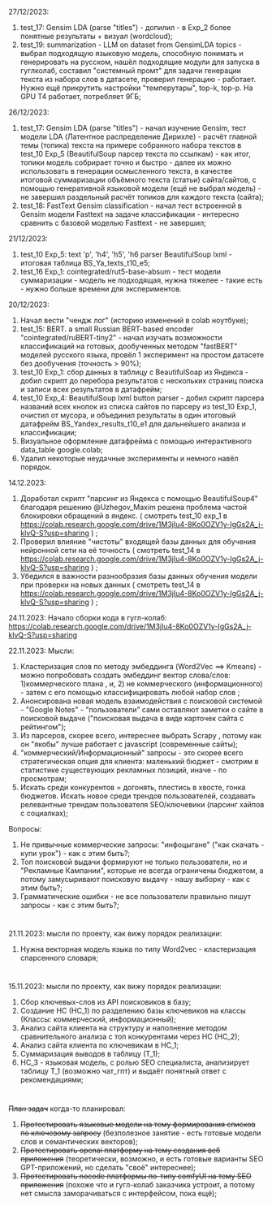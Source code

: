 27/12/2023:

1. test_17: Gensim LDA (parse "titles") - допилил - в Exp_2 более понятные результаты + визуал (wordcloud);
2. test_19: summarization - LLM on dataset from GensimLDA topics - выбрал подходящую языковую модель, способную понимать и генерировать на русском, нашёл подходящие модули для запуска в гуглколаб, составил "системный промт" для задачи генерации текста из набора слов в датасете, проверил генерацию - работает. Нужно ещё прикрутить настройки "темперутары", top-k, top-p. На GPU T4 работает, потребляет 9ГБ;

26/12/2023:

1. test_17: Gensim LDA (parse "titles") - начал изучение Gensim, тест модели LDA (Латентное распределение Дирихле) - расчёт главной темы (топика) текста на примере собранного набора текстов в test_10 Exp_5 (BeautifulSoup парсер текста по ссылкам) - как итог, топики модель собрирает точно и быстро - далее их можно использовать в генерации осмысленного текста, в качестве итоговой суммаризации объёмного текста (статьи) сайта/сайтов, с помощью генеративной языковой модели (ещё не выбрал модель) - не завершил раздельный расчёт топиков для каждого текста (сайта);
2. test_18: FastText Gensim classification - начал тест встроенной в Gensim модели Fasttext на задаче классификации - интересно сравнить с базовой моделью Fasttext - не завершил;

21/12/2023:
1. test_10 Exp_5: text 'p', 'h4', 'h5', 'h6 parser BeautifulSoup lxml - итоговая таблица BS_Ya_texts_t10_e5;
2. test_16 Exp_1: cointegrated/rut5-base-absum - тест модели суммаризации - модель не подходящая, нужна тяжелее - такие есть - нужно больше времени для экспериментов.

20/12/2023:
1. Начал вести "чендж лог" (историю изменений в colab ноутбуке);
2. test_15: BERT. a small Russian BERT-based encoder "cointegrated/ruBERT-tiny2" - начал изучать возможности классификаций на готовых, дообученных методом "fastBERT" моделей русского языка, провёл 1 эксперимент на простом датасете без дообучения (точность > 90%);
3. test_10 Exp_1: сбор данных в таблицу с BeautifulSoap из Яндекса - добил скрипт до перебора результатов с нескольких страниц поиска и записи всех результатов в датафрейм;
4. test_10 Exp_4: BeautifulSoup lxml button parser - добил скрипт парсера названий всех кнопок из списка сайтов по парсеру из test_10 Exp_1, очистил от мусора, и объединил результаты в один итоговый датафрейм BS_Yandex_results_t10_e1 для дальнейшего анализа и классификации;
5. Визуальное оформление датафрейма с помощью интерактивного data_table google.colab;
6. Удалил некоторые неудачные эксперименты и немного навёл порядок.


14.12.2023:
1. Доработал скрипт "парсинг из Яндекса с помощью BeautifulSoup4" благодаря решению @Uzhegov_Maxim решена проблема частой блокировки обращений в яндекс.
( смотреть test_10 exp_1 в https://colab.research.google.com/drive/1M3jIu4-8Ko0OZV1y-IgGs2A_j-klvQ-S?usp=sharing ) ;
2. Проверил влияние "чистоты" входящей базы данных для обучения нейронной сети на её точность
( смотреть test_14 в https://colab.research.google.com/drive/1M3jIu4-8Ko0OZV1y-IgGs2A_j-klvQ-S?usp=sharing ) ;
3. Убедился в важности разнообразия базы данных обучения модели при проверки на новых данных
( смотреть test_14 в https://colab.research.google.com/drive/1M3jIu4-8Ko0OZV1y-IgGs2A_j-klvQ-S?usp=sharing ) ;

24.11.2023:
Начало сборки кода в гугл-колаб: https://colab.research.google.com/drive/1M3jIu4-8Ko0OZV1y-IgGs2A_j-klvQ-S?usp=sharing

22.11.2023:
Мысли:
1. Кластеризация слов по методу эмбеддинга (Word2Vec ==> Kmeans) - можно попробовать создать эмбеддинг вектор слова/слов: 1)коммерческого плана , и, 2) не коммерческого (информационного) - затем с его помощью классифицировать любой набор слов ;
2. Анонсирована новая модель взаимодействия с поисковой системой - "Google Notes" - "пользователи" сами оставляют заметки о сайте в поисковой выдаче ("поисковая выдача в виде карточек сайта с рейтингом");
3. Из парсеров, скорее всего, интереснее выбрать Scrapy , потому как он "якобы" лучше работает с javascript (современные сайты);
4. "коммерческий/Информационный" запросы - это скорее всего стратегическая опция для клиента: маленький бюджет - смотрим в статистике существующих рекламных позиций, иначе - по просмотрам;
5. Искать среди конкурентов = догонять, плестись в хвосте, гонка бюджетов. Искать новое среди трендов пользователей, создавать релевантные трендам пользователя SEO/ключевики (парсинг хайпов с социалках);

Вопросы:
1. Не привычные коммерческие запросы: "инфоцыгане" ("как скачать - купи урок") - как с этим быть?;
2. Топ поисковой выдачи формируют не только пользователи, но и "Рекламные Кампании", которые не всегда ограничены бюджетом, а потому замусыривают поисковую выдачу - нашу выборку - как с этим быть?;
3. Грамматические ошибки - не все пользователи правильно пишут запросы - как с этим быть?;
#
21.11.2023: мысли по проекту, как вижу порядок реализации:
1. Нужна векторная модель языка по типу Word2vec - кластеризация спарсенного словаря;
#
15.11.2023: мысли по проекту, как вижу порядок реализации:
1. Сбор ключевых-слов из API поисковиков в базу;
2. Создание НС (НС_1) по разделению базы ключевиков на классы
     (Классы: коммерческий, информационный);
4. Анализ сайта клиента на структуру и наполнение методом сравнительного анализа с топ конкурентами через НС (НС_2);
5. Анализ сайта клиента по ключевикам в НС_1;
6. Суммаризация выводов в таблицу (Т_1);
7. НС_3 - языковая модель, с ролью SEO специалиста, анализирует таблицу Т_1 (возможно чат_гпт) и выдаёт понятный ответ с рекомендациями;

#

~~План задач~~ когда-то планировал:
1. ~~Протестировать языковые модели на тему формирования списков по ключевому запросу~~ (безполезное занятие - есть готовые модели слов и семантических векторов);
2. ~~Протестировать openai платформу на тему создания веб приложения~~ (теоретически, возможно, и есть готовые варианты SEO GPT-приложений, но сделать "своё" интереснее);
3. ~~Протестировать nocode платформы по-типу comfyUI на тему SEO приложения~~ (похоже что и гугл-колаб заказчика устроит, а потому нет смысла заморачиваться с интерфейсом, пока ещё);
